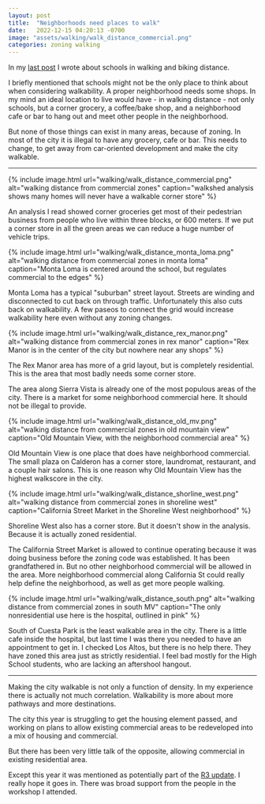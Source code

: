 ```yaml
---
layout: post
title:  "Neighborhoods need places to walk"
date:   2022-12-15 04:20:13 -0700
image: "assets/walking/walk_distance_commercial.png"
categories: zoning walking
---
```


In my [last post]({{site.baseurl}}/biking,walking,schools/2022/12/04/walk-bike-school.html) I wrote about schools in walking and biking distance.

I briefly mentioned that schools might not be the only place to think about when considering walkability.
A proper neighborhood needs some shops.
In my mind an ideal location to live would have - in walking distance - not only schools, but a corner grocery, a coffee/bake shop, and a neighborhood cafe or bar to hang out and meet other people in the neighborhood.

But none of those things can exist in many areas, because of zoning. In most of the city it is illegal to have any grocery, cafe or bar.
This needs to change, to get away from car-oriented development and make the city walkable.

---

{% include image.html
  url="walking/walk_distance_commercial.png"
  alt="walking distance from commercial zones"
  caption="walkshed analysis shows many homes will never have a walkable corner store" %}

An analysis I read showed corner groceries get most of their pedestrian business from people who live within three blocks, or 600 meters. 
If we put a corner store in all the green areas we can reduce a huge number of vehicle trips.

{% include image.html
  url="walking/walk_distance_monta_loma.png"
  alt="walking distance from commercial zones in monta loma"
  caption="Monta Loma is centered around the school, but regulates commercial to the edges" %}

Monta Loma has a typical "suburban" street layout. Streets are winding and disconnected to cut back on through traffic.
Unfortunately this also cuts back on walkability. A few paseos to connect the grid would increase walkability here even without any zoning changes.

{% include image.html
  url="walking/walk_distance_rex_manor.png"
  alt="walking distance from commercial zones in rex manor"
  caption="Rex Manor is in the center of the city but nowhere near any shops" %}

The Rex Manor area has more of a grid layout, but is completely residential.
This is the area that most badly needs some corner store.

The area along Sierra Vista is already one of the most populous areas of the city.
There is a market for some neighborhood commercial here. It should not be illegal to provide.

{% include image.html
  url="walking/walk_distance_old_mv.png"
  alt="walking distance from commercial zones in old mountain view"
  caption="Old Mountain View, with the neighborhood commercial area" %}

Old Mountain View is one place that does have neighborhood commercial.
The small plaza on Calderon has a corner store, laundromat, restaurant, and a couple hair salons.
This is one reason why Old Mountain View has the highest walkscore in the city.

{% include image.html
  url="walking/walk_distance_shorline_west.png"
  alt="walking distance from commercial zones in shoreline west"
  caption="California Street Market in the Shoreline West neighborhood" %}

Shoreline West also has a corner store. But it doesn't show in the analysis.
Because it is actually zoned residential.

The California Street Market is allowed to continue operating because it was doing business before the zoning code was established.
It has been grandfathered in.
But no other neighborhood commercial will be allowed in the area.
More neighborhood commercial along California St could really help define the neighborhood, as well as get more people walking.

{% include image.html
  url="walking/walk_distance_south.png"
  alt="walking distance from commercial zones in south MV"
  caption="The only nonresidential use here is the hospital, outlined in pink" %}

South of Cuesta Park is the least walkable area in the city.
There is a little cafe inside the hospital, but last time I was there you needed to have an appointment to get in.
I checked Los Altos, but there is no help there. They have zoned this area just as strictly residential.
I feel bad mostly for the High School students, who are lacking an aftershool hangout.

---

Making the city walkable is not only a function of density.
In my experience there is actually not much correlation.
Walkability is more about more pathways and more destinations.

The city this year is struggling to get the housing element passed, and working on plans to allow existing commercial areas to be redeveloped into a mix of housing and commercial.

But there has been very little talk of the opposite, allowing commercial in existing residential area.

Except this year it was mentioned as potentially part of the [R3 update](https://www.mountainview.gov/depts/comdev/planning/activeprojects/r3update.asp).
I really hope it goes in. There was broad support from the people in the workshop I attended.
